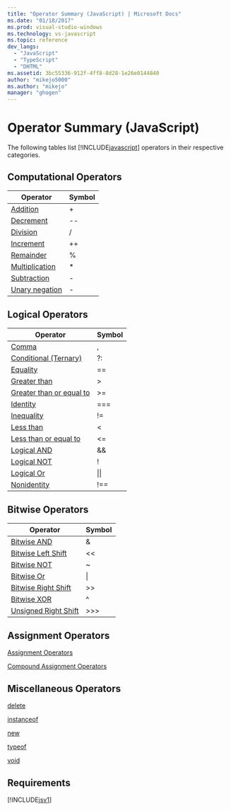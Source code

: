 ```yaml
---
title: "Operator Summary (JavaScript) | Microsoft Docs"
ms.date: "01/18/2017"
ms.prod: visual-studio-windows
ms.technology: vs-javascript
ms.topic: reference
dev_langs: 
  - "JavaScript"
  - "TypeScript"
  - "DHTML"
ms.assetid: 3bc55336-912f-4ff8-8d28-1e26e0144840
author: "mikejo5000"
ms.author: "mikejo"
manager: "ghogen"
---
```

# Operator Summary (JavaScript)
The following tables list [!INCLUDE[javascript](../../javascript/includes/javascript-md.md)] operators in their respective categories.  
  
## Computational Operators  
  
|Operator|Symbol|  
|--------------|------------|  
|[Addition](../../javascript/reference/addition-operator-decrement-javascript.md)|+|  
|[Decrement](../../javascript/reference/increment-and-decrement-operators-javascript.md)|--|  
|[Division](../../javascript/reference/division-operator-decrement-javascript.md)|/|  
|[Increment](../../javascript/reference/increment-and-decrement-operators-javascript.md)|++|  
|[Remainder](../../javascript/reference/modulus-operator-decrementjavascript.md)|%|  
|[Multiplication](../../javascript/reference/multiplication-operator-decrement-javascript.md)|*|  
|[Subtraction](../../javascript/reference/subtraction-operator-decrement-javascript.md)|-|  
|[Unary negation](../../javascript/reference/subtraction-operator-decrement-javascript.md)|-|  
  
## Logical Operators  
  
|Operator|Symbol|  
|--------------|------------|  
|[Comma](../../javascript/reference/comma-operator-decrement-javascript.md)|,|  
|[Conditional (Ternary)](../../javascript/reference/conditional-ternary-operator-decrement-javascript.md)|?:|  
|[Equality](../../javascript/reference/comparison-operators-javascript.md)|==|  
|[Greater than](../../javascript/reference/comparison-operators-javascript.md)|>|  
|[Greater than or equal to](../../javascript/reference/comparison-operators-javascript.md)|>=|  
|[Identity](../../javascript/reference/comparison-operators-javascript.md)|===|  
|[Inequality](../../javascript/reference/comparison-operators-javascript.md)|!=|  
|[Less than](../../javascript/reference/comparison-operators-javascript.md)|<|  
|[Less than or equal to](../../javascript/reference/comparison-operators-javascript.md)|<=|  
|[Logical AND](../../javascript/reference/logical-and-operator-decrement-javascript.md)|&&|  
|[Logical NOT](../../javascript/reference/logical-not-operator-decrement-exclpt-javascript.md)|!|  
|[Logical Or](../../javascript/reference/logical-or-operator-decrement-javascript.md)|&#124;&#124;|  
|[Nonidentity](../../javascript/reference/comparison-operators-javascript.md)|!==|  
  
## Bitwise Operators  
  
|Operator|Symbol|  
|--------------|------------|  
|[Bitwise AND](../../javascript/reference/bitwise-and-operator-decrement-javascript.md)|&|  
|[Bitwise Left Shift](../../javascript/reference/bitwise-left-shift-operator-decrement-javascript.md)|<\<|  
|[Bitwise NOT](../../javascript/reference/bitwise-not-operator-decrement-tilde-javascript.md)|~|  
|[Bitwise Or](../../javascript/reference/bitwise-or-operator-decrement-javascript.md)|&#124;|  
|[Bitwise Right Shift](../../javascript/reference/bitwise-right-shift-operator-decrement-javascript.md)|>>|  
|[Bitwise XOR](../../javascript/reference/bitwise-xor-operator-decrement-hat-javascript.md)|^|  
|[Unsigned Right Shift](../../javascript/reference/unsigned-right-shift-operator-decrement-javascript.md)|>>>|  
  
## Assignment Operators  
 [Assignment Operators](../../javascript/reference/assignment-operator-decrement-equal-javascript.md)  
  
 [Compound Assignment Operators](../../javascript/reference/compound-assignment-operators-javascript.md)  
  
## Miscellaneous Operators  
 [delete](../../javascript/reference/delete-operator-decrementjavascript.md)  
  
 [instanceof](../../javascript/reference/instanceof-operator-decrementjavascript.md)  
  
 [new](../../javascript/reference/new-operator-decrementjavascript.md)  
  
 [typeof](../../javascript/reference/typeof-operator-decrementjavascript.md)  
  
 [void](../../javascript/reference/void-operator-decrementjavascript.md)  
  
## Requirements  
 [!INCLUDE[jsv1](../../javascript/misc/includes/jsv1-md.md)]